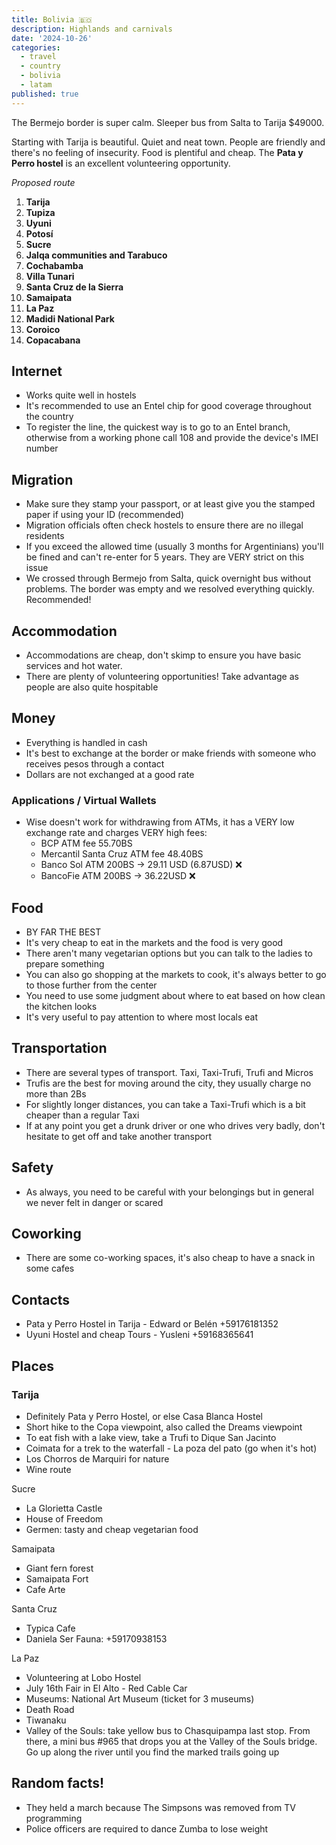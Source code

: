 ```yaml
---
title: Bolivia 🇧🇴
description: Highlands and carnivals
date: '2024-10-26'
categories:
  - travel
  - country
  - bolivia
  - latam
published: true
---
```


<script context="module">
    import PostImage from "$lib/ui/custom/PostImage.svelte";
</script>

<PostImage src="$lib/images/chuncho.jpg" alt="chuncho" description="Chuncho de la fiesta de San Roque en Tarija, por Juanma Antonellini"></PostImage>

The Bermejo border is super calm. Sleeper bus from Salta to Tarija $49000.

Starting with Tarija is beautiful. Quiet and neat town. People are friendly and there's no feeling of insecurity. Food is plentiful and cheap. The **Pata y Perro hostel** is an excellent volunteering opportunity.

_Proposed route_

1. **Tarija**
1. **Tupiza**
1. **Uyuni**
1. **Potosí**
1. **Sucre**
1. **Jalqa communities and Tarabuco**
1. **Cochabamba**
1. **Villa Tunari**
1. **Santa Cruz de la Sierra**
1. **Samaipata**
1. **La Paz**
1. **Madidi National Park**
1. **Coroico**
1. **Copacabana**

## Internet

- Works quite well in hostels
- It's recommended to use an Entel chip for good coverage throughout the country
- To register the line, the quickest way is to go to an Entel branch, otherwise from a working phone call 108 and provide the device's IMEI number

## Migration

- Make sure they stamp your passport, or at least give you the stamped paper if using your ID (recommended)
- Migration officials often check hostels to ensure there are no illegal residents
- If you exceed the allowed time (usually 3 months for Argentinians) you'll be fined and can't re-enter for 5 years. They are VERY strict on this issue
- We crossed through Bermejo from Salta, quick overnight bus without problems. The border was empty and we resolved everything quickly. Recommended!

## Accommodation

- Accommodations are cheap, don't skimp to ensure you have basic services and hot water.
- There are plenty of volunteering opportunities! Take advantage as people are also quite hospitable

## Money

- Everything is handled in cash
- It's best to exchange at the border or make friends with someone who receives pesos through a contact
- Dollars are not exchanged at a good rate

### Applications / Virtual Wallets

- Wise doesn't work for withdrawing from ATMs, it has a VERY low exchange rate and charges VERY high fees:
  - BCP ATM fee 55.70BS
  - Mercantil Santa Cruz ATM fee 48.40BS
  - Banco Sol ATM 200BS -> 29.11 USD (6.87USD) ❌
  - BancoFie ATM 200BS -> 36.22USD ❌

## Food

- BY FAR THE BEST
- It's very cheap to eat in the markets and the food is very good
- There aren't many vegetarian options but you can talk to the ladies to prepare something
- You can also go shopping at the markets to cook, it's always better to go to those further from the center
- You need to use some judgment about where to eat based on how clean the kitchen looks
- It's very useful to pay attention to where most locals eat

## Transportation

- There are several types of transport. Taxi, Taxi-Trufi, Trufi and Micros
- Trufis are the best for moving around the city, they usually charge no more than 2Bs
- For slightly longer distances, you can take a Taxi-Trufi which is a bit cheaper than a regular Taxi
- If at any point you get a drunk driver or one who drives very badly, don't hesitate to get off and take another transport

## Safety

- As always, you need to be careful with your belongings but in general we never felt in danger or scared

## Coworking

- There are some co-working spaces, it's also cheap to have a snack in some cafes

## Contacts

- Pata y Perro Hostel in Tarija - Edward or Belén +59176181352
- Uyuni Hostel and cheap Tours - Yusleni +59168365641

## Places

### Tarija

- Definitely Pata y Perro Hostel, or else Casa Blanca Hostel
- Short hike to the Copa viewpoint, also called the Dreams viewpoint
- To eat fish with a lake view, take a Trufi to Dique San Jacinto
- Coimata for a trek to the waterfall - La poza del pato (go when it's hot)
- Los Chorros de Marquiri for nature
- Wine route

Sucre

- La Glorietta Castle
- House of Freedom
- Germen: tasty and cheap vegetarian food

Samaipata

- Giant fern forest
- Samaipata Fort
- Cafe Arte

Santa Cruz

- Typica Cafe
- Daniela Ser Fauna: +59170938153

La Paz

- Volunteering at Lobo Hostel
- July 16th Fair in El Alto - Red Cable Car
- Museums: National Art Museum (ticket for 3 museums)
- Death Road
- Tiwanaku
- Valley of the Souls: take yellow bus to Chasquipampa last stop. From there, a mini bus #965 that drops you at the Valley of the Souls bridge. Go up along the river until you find the marked trails going up

## Random facts!

- They held a march because The Simpsons was removed from TV programming
- Police officers are required to dance Zumba to lose weight
